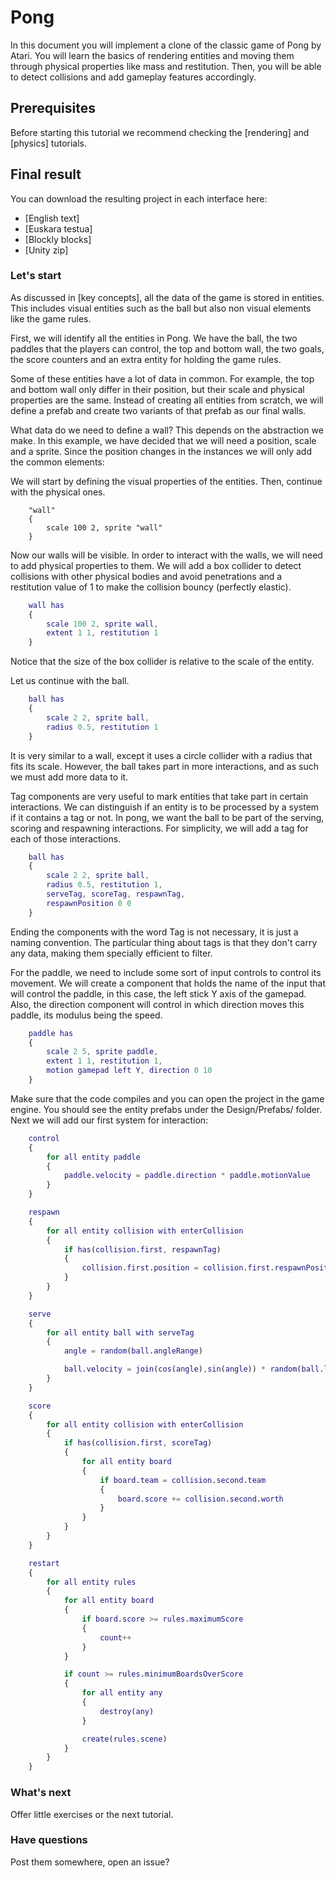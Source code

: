 # Pong

In this document you will implement a clone of the classic game of Pong by
Atari. You will learn the basics of rendering entities and moving them through
physical properties like mass and restitution. Then, you will be able to detect
collisions and add gameplay features accordingly.

## Prerequisites

Before starting this tutorial we recommend checking the [rendering] and
[physics] tutorials.

## Final result

You can download the resulting project in each interface here:

* [English text]
* [Euskara testua]
* [Blockly blocks]
* [Unity zip]

### Let's start

As discussed in [key concepts], all the data of the game is stored in entities.
This includes visual entities such as the ball but also non visual elements like
the game rules.

First, we will identify all the entities in Pong. We have the ball, the two
paddles that the players can control, the top and bottom wall, the two goals,
the score counters and an extra entity for holding the game rules.

Some of these entities have a lot of data in common. For example, the top and
bottom wall only differ in their position, but their scale and physical
properties are the same. Instead of creating all entities from scratch, we will
define a prefab and create two variants of that prefab as our final walls.

What data do we need to define a wall? This depends on the abstraction we make.
In this example, we have decided that we will need a position, scale and a
sprite. Since the position changes in the instances we will only add the common
elements:

We will start by defining the visual properties of the entities. Then, continue
with the physical ones.

``` text
    "wall"
    {
        scale 100 2, sprite "wall"
    }
```

Now our walls will be visible. In order to interact with the walls, we will need
to add physical properties to them. We will add a box collider to detect
collisions with other physical bodies and avoid penetrations and a restitution
value of 1 to make the collision bouncy (perfectly elastic).

``` m
    wall has
    {
        scale 100 2, sprite wall,
        extent 1 1, restitution 1
    }
```

Notice that the size of the box collider is relative to the scale of the entity.

Let us continue with the ball.

``` m
    ball has
    {
        scale 2 2, sprite ball,
        radius 0.5, restitution 1
    }
```

It is very similar to a wall, except it uses a circle collider with a radius
that fits its scale. However, the ball takes part in more interactions, and as
such we must add more data to it.

Tag components are very useful to mark entities that take part in certain
interactions. We can distinguish if an entity is to be processed by a system if
it contains a tag or not. In pong, we want the ball to be part of the serving,
scoring and respawning interactions. For simplicity, we will add a tag for each
of those interactions.

``` m
    ball has
    {
        scale 2 2, sprite ball,
        radius 0.5, restitution 1,
        serveTag, scoreTag, respawnTag,
        respawnPosition 0 0
    }
```

Ending the components with the word Tag is not necessary, it is just a naming
convention. The particular thing about tags is that they don't carry any data,
making them specially efficient to filter.

For the paddle, we need to include some sort of input controls to control its
movement. We will create a component that holds the name of the input that will
control the paddle, in this case, the left stick Y axis of the gamepad. Also,
the direction component will control in which direction moves this paddle, its
modulus being the speed.

``` m
    paddle has
    {
        scale 2 5, sprite paddle,
        extent 1 1, restitution 1,
        motion gamepad left Y, direction 0 10
    }
```

Make sure that the code compiles and you can open the project in the game
engine. You should see the entity prefabs under the Design/Prefabs/ folder. Next
we will add our first system for interaction:

``` m
    control
    {
        for all entity paddle
        {
            paddle.velocity = paddle.direction * paddle.motionValue
        }
    }
```

``` m
    respawn
    {
        for all entity collision with enterCollision
        {
            if has(collision.first, respawnTag)
            {
                collision.first.position = collision.first.respawnPosition
            }
        }
    }
```

``` m
    serve
    {
        for all entity ball with serveTag
        {
            angle = random(ball.angleRange)

            ball.velocity = join(cos(angle),sin(angle)) * random(ball.lengthRange)
        }
    }
```

``` m
    score
    {
        for all entity collision with enterCollision
        {
            if has(collision.first, scoreTag)
            {
                for all entity board
                {
                    if board.team = collision.second.team
                    {
                        board.score += collision.second.worth
                    }
                }
            }
        }
    }
```

``` m
    restart
    {
        for all entity rules
        {
            for all entity board
            {
                if board.score >= rules.maximumScore
                {
                    count++
                }
            }

            if count >= rules.minimumBoardsOverScore
            {
                for all entity any
                {
                    destroy(any)
                }

                create(rules.scene)
            }
        }
    }
```

### What's next

Offer little exercises or the next tutorial.

### Have questions

Post them somewhere, open an issue?

